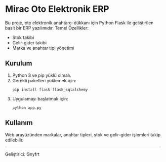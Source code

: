 # Mirac Oto Elektronik ERP

Bu proje, oto elektronik anahtarcı dükkanı için Python Flask ile geliştirilen basit bir ERP yazılımıdır. Temel Özellikler:
- Stok takibi
- Gelir-gider takibi
- Marka ve anahtar tipi yönetimi

## Kurulum
1. Python 3 ve pip yüklü olmalı.
2. Gerekli paketleri yüklemek için:
   ```
   pip install flask flask_sqlalchemy
   ```
3. Uygulamayı başlatmak için:
   ```
   python app.py
   ```

## Kullanım
Web arayüzünden markalar, anahtar tipleri, stok ve gelir-gider işlemleri takip edilebilir.

---
Geliştirici: Gnyfrt